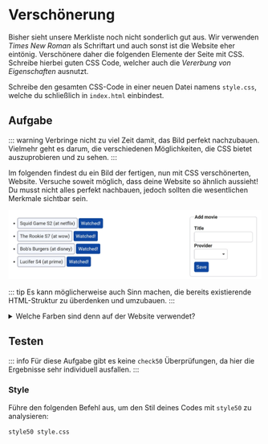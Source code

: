 # Verschönerung

Bisher sieht unsere Merkliste noch nicht sonderlich gut aus. Wir verwenden _Times New Roman_ als Schriftart und auch sonst ist die Website eher eintönig.
Verschönere daher die folgenden Elemente der Seite mit CSS. Schreibe hierbei guten CSS Code, welcher auch die _Vererbung von Eigenschaften_ ausnutzt.

Schreibe den gesamten CSS-Code in einer neuen Datei namens `style.css`, welche du schließlich in `index.html` einbindest.

## Aufgabe

::: warning
Verbringe nicht zu viel Zeit damit, das Bild perfekt nachzubauen. Vielmehr geht es darum, die verschiedenen Möglichkeiten, die CSS bietet auszuprobieren und zu sehen.
:::

Im folgenden findest du ein Bild der fertigen, nun mit CSS verschönerten, Website. Versuche soweit möglich, dass deine Website so ähnlich aussieht!
Du musst nicht alles perfekt nachbauen, jedoch sollten die wesentlichen Merkmale sichtbar sein.

![Bild der verschönerten Website](./image.jpg)

::: tip
Es kann möglicherweise auch Sinn machen, die bereits existierende HTML-Struktur zu überdenken und umzubauen.
:::

<details>
    <summary>Welche Farben sind denn auf der Website verwendet?</summary>

-   **Blau:** `#0d47a1`
-   **Hellblauer Hintergrund:** `#f5f7ff`
-   **Rahmenfarbe:** `#898ea4`
-   **Text:** `#212121`
</details>

## Testen

::: info
Für diese Aufgabe gibt es keine `check50` Überprüfungen, da hier die Ergebnisse sehr individuell ausfallen.
:::

### Style

Führe den folgenden Befehl aus, um den Stil deines Codes mit `style50` zu analysieren:

```bash
style50 style.css
```
